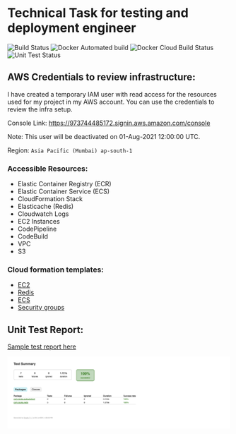 # Technical Task for testing and deployment engineer
![Build Status](https://codebuild.ap-south-1.amazonaws.com/badges?uuid=eyJlbmNyeXB0ZWREYXRhIjoiQTVqNmdtQWVVb05UbVJnM1VuV29md2hTWmprWDVpRGJ1d1A0WmlPM0t2ZlFQZFFHL1pNc0tPYnIvbVV4OThPamUvc2VjZE5WVWRiU0ZtSm9hVitxejB3PSIsIml2UGFyYW1ldGVyU3BlYyI6Ikk4U0doektRL20zb2svbW8iLCJtYXRlcmlhbFNldFNlcmlhbCI6Mn0%3D&branch=master)
![Docker Automated build](https://img.shields.io/docker/automated/mohansha/tutuka-app)
![Docker Cloud Build Status](https://img.shields.io/docker/cloud/build/mohansha/tutuka-app)
![Unit Test Status](https://img.shields.io/badge/unittests-✔7-green)
## AWS Credentials to review infrastructure:
I have created a temporary IAM user with read access for the resources used for my project in my AWS account. You can use the credentials to review the infra setup.

Console Link: https://973744485172.signin.aws.amazon.com/console



Note: This user will be deactivated on 01-Aug-2021 12:00:00 UTC.

Region: `Asia Pacific (Mumbai) ap-south-1`

### Accessible Resources:
- Elastic Container Registry (ECR)
- Elastic Container Service (ECS)
- CloudFormation Stack
- Elasticache (Redis)
- Cloudwatch Logs
- EC2 Instances
- CodePipeline
- CodeBuild
- VPC
- S3

### Cloud formation templates:
- [EC2](./Ec2-tutuka.yml)
- [Redis](./Tukaka-Redis.yml)
- [ECS](./Tutuka-ECS-Cluster.yml)
- [Security groups](./tutuka-SecurityGroups.yml) 

## Unit Test Report:
[Sample test report here](./build/reports/tests/test/index.html)

![sample test report screenshot](https://github.com/MohanSha/tutuka/blob/master/Test%20Report%20Screenshot.png)















